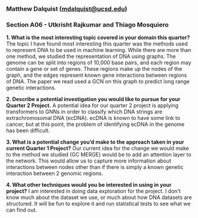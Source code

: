 ### Matthew Dalquist (mdalquist@ucsd.edu)
### Section A06 - Utkrisht Rajkumar and Thiago Mosquiero
**1. What is the most interesting topic covered in your domain this quarter?**
The topic I have found most interesting this quarter was the methods used to represent DNA to be used in machine learning. While there are  more than one method, we studied the representation of DNA using graphs. The genome can be split into regions of 10,000 base pairs, and each region may contain a gene or set of genes. These regions make up the nodes of the graph, and the edges represent known gene interactions between regions of DNA. The paper we read used a GCN on this graph to predict long range genetic interactions.

**2. Describe a potential investigation you would like to pursue for your Quarter 2 Project.**
A potential idea for our quarter 2 project is applying transformers to GNNs in order to classify which DNA strings are extrachromosomal DNA (ecDNA). ecDNA is known to have some link to cancer, but at this point, the problem of identifying ecDNA in the genome has been difficult.

**3. What is a potential change you’d make to the approach taken in your current Quarter 1 Project?**
Our current idea for the change we would make to the method we studied (GC MERGE) would be to add an attention layer to the network. This would allow us to capture more information about interactions between nodes other than if there is simply a known genetic interaction between 2 genomic regions.

**4. What other techniques would you be interested in using in your project?**
I am interested in doing data exploration for the project. I don't know much about the dataset we use, or much about how DNA datasets are structured. It will be fun to explore it and run statistical tests to see what we can find out.

